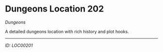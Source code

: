 # Dungeons Location 202

*Dungeons*

A detailed dungeons location with rich history and plot hooks.

---
*ID: LOC00201*